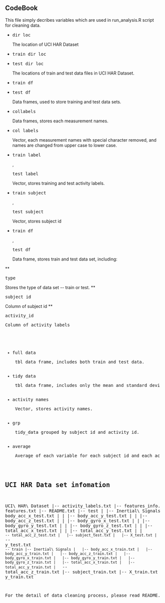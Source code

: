 ## CodeBook
This file simply decribes variables which are used in run_analysis.R script for cleaning data.
* <pre>dir_loc</pre> The location of UCI HAR Dataset
* <pre>train_dir_loc</pre>
* <pre>test_dir_loc</pre> The locations of train and test data files in UCI HAR Dataset.
* <pre>train_df</pre>
* <pre>test_df</pre> Data frames, used to store training and test data sets.
* <pre>collabels</pre> Data frames, stores each measurement names.
* <pre>col_labels</pre> Vector, each measurement names with special character removed, and names are changed from upper case to lower case.
* <pre>train_label</pre>,<pre>test_label</pre> Vector, stores training and test activity labels.
* <pre>train_subject</pre>,<pre>test_subject</pre> Vector, stores subject id
* <pre>train_df</pre>,<pre>test_df</pre> Data frame, stores train and test data set, including:
** <pre>type</pre> Stores the type of data set --  train or test.
** <pre>subject_id</pre> Column of subject id
** <pre>activity_id<pre> Column of activity labels
* <pre>full_data</pre> tbl data frame, includes both train and test data.
* <pre>tidy_data</pre> tbl data frame, includes only the mean and standard deviation columns.
* <pre>activity_names</pre> Vector, stores activity names.
* <pre>grp</pre> tidy_data grouped by subject id and activity id.
* <pre>average</pre> Average of each variable for each subject id and each activity. Ordered by subject id.
## UCI HAR Data set infomation

UCI\ HAR\ Dataset
|-- activity_labels.txt
|-- features_info.txt
|-- features.txt
|-- README.txt
|-- test
|   |-- Inertial\ Signals
|   |   |-- body_acc_x_test.txt
|   |   |-- body_acc_y_test.txt
|   |   |-- body_acc_z_test.txt
|   |   |-- body_gyro_x_test.txt
|   |   |-- body_gyro_y_test.txt
|   |   |-- body_gyro_z_test.txt
|   |   |-- total_acc_x_test.txt
|   |   |-- total_acc_y_test.txt
|   |   `-- total_acc_z_test.txt
|   |-- subject_test.txt
|   |-- X_test.txt
|   `-- y_test.txt
`-- train
    |-- Inertial\ Signals
    |   |-- body_acc_x_train.txt
    |   |-- body_acc_y_train.txt
    |   |-- body_acc_z_train.txt
    |   |-- body_gyro_x_train.txt
    |   |-- body_gyro_y_train.txt
    |   |-- body_gyro_z_train.txt
    |   |-- total_acc_x_train.txt
    |   |-- total_acc_y_train.txt
    |   `-- total_acc_z_train.txt
    |-- subject_train.txt
    |-- X_train.txt
    `-- y_train.txt

For the detail of data cleaning process, please read README.md
